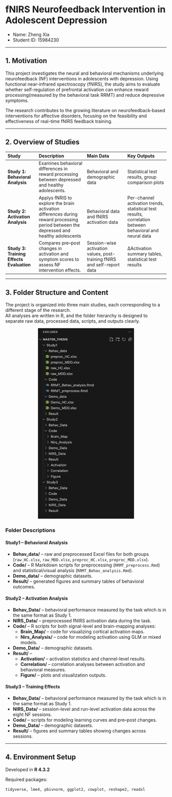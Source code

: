 # fNIRS Neurofeedback Intervention in Adolescent Depression
* Name: Zheng Xia
* Student ID: 15984230

---

## 1. Motivation
This project investigates the neural and behavioral mechanisms underlying neurofeedback (NF) interventions in adolescents with depression. Using functional near-infrared spectroscopy (fNIRS), the study aims to evaluate whether self-regulation of prefrontal activation can enhance reward processing(measured by the behavioral task RRMT) and reduce depressive symptoms.

The research contributes to the growing literature on neurofeedback-based interventions for affective disorders, focusing on the feasibility and effectiveness of real-time fNIRS feedback training.

---

## 2. Overview of Studies

| Study | Description | Main Data | Key Outputs |
|:------|:-------------|:-----------|:-------------|
| **Study 1: Behavioral Analysis** | Examines behavioral differences in reward processing between depressed and healthy adolescents. | Behavioral and demographic data | Statistical test results, group comparison plots |
| **Study 2: Activation Analysis** | Applys fNRIS to explore the brain activation differences during reward processing period between the depressed and healthy adolescents | Behavioral data and fNIRS activation data | Per-channel activation trends, statistical test results, correlation between behavioral and neural data|
| **Study 3: Training Effects Evaluation** | Compares pre–post changes in activation and symptom scores to assess NF intervention effects. | Session-wise activation values, post-training fNIRS and self-report data | ΔActivation summary tables, statistical test results |

---

## 3. Folder Structure and Content

The project is organized into three main studies, each corresponding to a different stage of the research.  
All analyses are written in R, and the folder hierarchy is designed to separate raw data, processed data, scripts, and outputs clearly.

<p align="center">
  <img src="Folder_screenshot.png" width="300">
</p>


### Folder Descriptions
#### **Study1 – Behavioral Analysis**
- **Behav_data/** – raw and preprocessed Excel files for both groups (`raw_HC.xlsx`, `raw_MDD.xlsx`, `preproc_HC.xlsx`, `preproc_MDD.xlsx`).  
- **Code/** – R Markdown scripts for preprocessing (`RRMT_preprocess.Rmd`) and statistical/visual analysis (`RRMT_Behav_analysis.Rmd`).  
- **Demo_data/** – demographic datasets.  
- **Result/** – generated figures and summary tables of behavioral outcomes.

#### **Study2 – Activation Analysis**
- **Behav_Data/** – behavioral performance measured by the task which is in the same format as Study 1.  
- **NIRS_Data/** – preprocessed fNIRS activation data during the task.  
- **Code/** – R scripts for both signal-level and brain-mapping analyses:
  - **Brain_Map/** – code for visualizing cortical activation maps.  
  - **Nirs_Analysis/** – code for modeling activation using GLM or mixed models.  
- **Demo_Data/** – demographic datasets. 
- **Result/** –  
  - **Activation/** – activation statistics and channel-level results.  
  - **Correlation/** – correlation analyses between activation and behavioral measures.  
  - **Figure/** – plots and visualization outputs.

#### **Study3 – Training Effects**
- **Behav_Data/** – behavioral performance measured by the task which is in the same format as Study 1. 
- **NIRS_Data/** – session-level and run-level activation data across the eight NF sessions. 
- **Code/** – scripts for modeling learning curves and pre–post changes.  
- **Demo_Data/** – demographic datasets. 
- **Result/** – figures and summary tables showing changes across sessions.

---

## 4. Environment Setup
Developed in **R 4.3.2**

Required packages:
```r
tidyverse, lme4, pbivnorm, ggplot2, cowplot, reshape2, readxl



